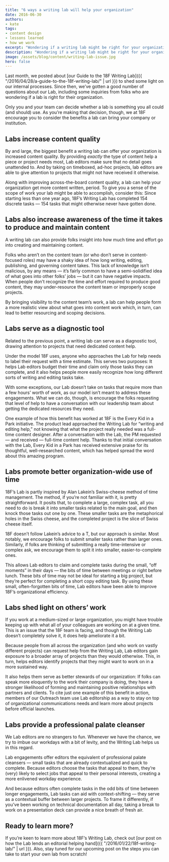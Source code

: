 ```yaml
---
title: "6 ways a writing lab will help your organization"
date: 2016-06-30
authors:
- kate
tags:
- content design
- lessons learned
- how we work
excerpt: "Wondering if a writing lab might be right for your organization? Reviewing the benefits 18F has seen from our Writing Lab might help you figure out if starting your own is the way to go."
description: "Wondering if a writing lab might be right for your organization? Reviewing the benefits 18F has seen from our Writing Lab might help you figure out if starting your own is the way to go."
image: /assets/blog/content/writing-lab-issue.jpg
hero: false
---
```

Last month, we posted about [our Guide to the 18F Writing
Lab]({{ "/2016/04/28/a-guide-to-the-18f-writing-lab/" | url }}) to
shed some light on our internal processes. Since then, we’ve gotten a
good number of questions about our Lab, including some inquiries from
folks who are wondering if a lab is right for their organization.

Only you and your team can decide whether a lab is something you all
could (and should) use. As you’re making that decision, though, we at
18F encourage you to consider the benefits a lab can bring your company
or institution.

Labs increase content quality
-----------------------------

By and large, the biggest benefit a writing lab can offer your
organization is increased content quality. By providing *exactly* the
type of content help a piece or project needs most, Lab editors make
sure that no detail goes unattended to. And by taking on timeboxed,
ad-hoc projects, lab editors are able to give attention to projects that
might not have received it otherwise.

Along with improving across-the-board content quality, a lab can help
your organization get more content written, period. To give you a sense
of the scope of work your lab might be able to accomplish, consider
this: Since starting less than one year ago, 18F’s Writing Lab has
completed 154 discrete tasks — 154 tasks that might otherwise never have
gotten done.

Labs also increase awareness of the time it takes to produce and maintain content
---------------------------------------------------------------------------------

A writing lab can also provide folks insight into how much time and
effort go into creating and maintaining content.

Folks who aren’t on the content team (or who don’t serve in
content-focused roles) may have a shaky idea of how long writing,
editing, publishing, and governing content takes. This lack of knowledge
isn’t malicious, by any means — it’s fairly common to have a
semi-solidified idea of what goes into other folks’ jobs — but it can
have negative impacts. When people don’t recognize the time and effort
required to produce good content, they may under-resource the content
team or improperly scope projects.

By bringing visibility to the content team’s work, a lab can help people
form a more realistic view about what goes into content work which, in
turn, can lead to better resourcing and scoping decisions.

Labs serve as a diagnostic tool
-------------------------------

Related to the previous point, a writing lab can serve as a diagnostic
tool, drawing attention to projects that need dedicated content help.

Under the model 18F uses, anyone who approaches the Lab for help needs
to label their request with a time estimate. This serves two purposes:
It helps Lab editors budget their time and claim only those tasks they
can complete, and it also helps people more easily recognize how long
different sorts of writing and editing tasks take.

With some exceptions, our Lab doesn’t take on tasks that require more
than a few hours’ worth of work, as our model isn’t meant to address
these engagements. What we can do, though, is encourage the folks
requesting that level of help to have a conversation with our leadership
team about getting the dedicated resources they need.

One example of how this benefit has worked at 18F is the Every Kid in a
Park initiative. The product lead approached the Writing Lab for
“writing and editing help,” not knowing that what the project really
needed was a full-time content designer. After a conversation with the
Lab, the PM requested — and received — full-time content help. Thanks to
that initial conversation with the Lab, Every Kid in a Park has received
extensive praise for its thoughtful, well-researched content, which has
helped spread the word about this amazing program.

Labs promote better organization-wide use of time
-------------------------------------------------

18F’s Lab is partly inspired by Alan Lakein’s Swiss-cheese method of
time management. The method, if you’re not familiar with it, is pretty
straightforward. It posits that, to complete a large, complex task, all
you need to do is break it into smaller tasks related to the main goal,
and then knock those tasks out one by one. These smaller tasks are the
metaphorical holes in the Swiss cheese, and the completed project is the
slice of Swiss cheese itself.

18F doesn’t follow Lakein’s advice to a T, but our approach is similar.
Most notably, we encourage folks to submit smaller tasks rather than
larger ones. Similarly, if folks are thinking of submitting a really
time-intensive or complex ask, we encourage them to split it into
smaller, easier-to-complete ones.

This allows Lab editors to claim and complete tasks during the small,
“off moments” in their days — the bits of time between meetings or right
before lunch. These bits of time may not be ideal for starting a big
project, but they’re perfect for completing a short copy editing task.
By using these small, often-forgotten bits of time, Lab editors have
been able to improve 18F’s organizational efficiency.

Labs shed light on others’ work
-------------------------------

If you work at a medium-sized or large organization, you might have
trouble keeping up with what all of your colleagues are working on at a
given time. This is an issue that the 18F team is facing, and though the
Writing Lab doesn’t completely solve it, it does help ameliorate it a
bit.

Because people from all across the organization (and who work on vastly
different projects) can request help from the Writing Lab, Lab editors
gain exposure to a broader array of projects than they would otherwise.
This, in turn, helps editors identify projects that they might want to
work on in a more sustained way.

It also helps them serve as better stewards of our organization: If
folks can speak more eloquently to the work their company is doing, they
have a stronger likelihood of forming and maintaining positive
relationships with partners and clients. To cite just one example of
this benefit in action, members of our Outreach team use Lab editorship
as a way to stay on top of organizational communications needs and learn
more about projects before official launches.

Labs provide a professional palate cleanser
-------------------------------------------

We Lab editors are no strangers to fun. Whenever we have the chance, we
try to imbue our workdays with a bit of levity, and the Writing Lab
helps us in this regard.

Lab engagements offer editors the equivalent of professional palate
cleansers — small tasks that are already contextualized and quick to
complete. Because editors choose the tasks that appeal to them, they’re
(very) likely to select jobs that appeal to their personal interests,
creating a more enlivened workday experience.

And because editors often complete tasks in the odd bits of time between
longer engagements, Lab tasks can aid with context-shifting — they serve
as a contextual buffer between larger projects. To frame it differently,
if you’ve been working on technical documentation all day, taking a
break to work on a presentation deck can provide a nice breath of fresh
air.

Ready to learn more?
---------------------

If you’re keen to learn more about 18F’s Writing Lab, check out [our
post on how the Lab lends an editorial helping
hand]({{ "/2016/01/22/18f-writing-lab/" | url }}). Also, stay
tuned for our upcoming post on the steps you can take to start your own
lab from scratch!
